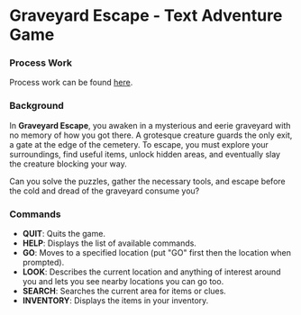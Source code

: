 # Graveyard Escape - Text Adventure Game

### Process Work

Process work can be found [here](process-work).

### Background

In **Graveyard Escape**, you awaken in a mysterious and eerie graveyard with no memory of how you got there. A grotesque creature guards the only exit, a gate at the edge of the cemetery. To escape, you must explore your surroundings, find useful items, unlock hidden areas, and eventually slay the creature blocking your way.

Can you solve the puzzles, gather the necessary tools, and escape before the cold and dread of the graveyard consume you?

### Commands

- **QUIT**: Quits the game.
- **HELP**: Displays the list of available commands.
- **GO**: Moves to a specified location (put "GO" first then the location when prompted).
- **LOOK**: Describes the current location and anything of interest around you and lets you see nearby locations you can go too.
- **SEARCH**: Searches the current area for items or clues.
- **INVENTORY**: Displays the items in your inventory.
